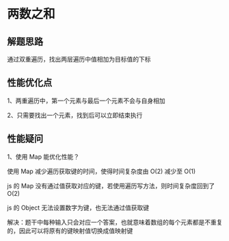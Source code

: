 # 两数之和

## 解题思路

通过双重遍历，找出两层遍历中值相加为目标值的下标

## 性能优化点

1、两重遍历中，第一个元素与最后一个元素不会与自身相加

2、只需要找出一个元素，找到后可以立即结束执行

## 性能疑问

1、使用 Map 能优化性能？

使用 Map 减少遍历获取键的时间，使得时间复杂度由 O(2) 减少至 O(1)

js 的 Map 没有通过值获取对应的键，若使用遍历写方法，则时间复杂度回到了 O(2)

js 的 Object 无法设置数字为键，也无法通过值获取键

解决：题干中每种输入只会对应一个答案，也就意味着数组的每个元素都是不重复的，因此可以将原有的键映射值切换成值映射键
